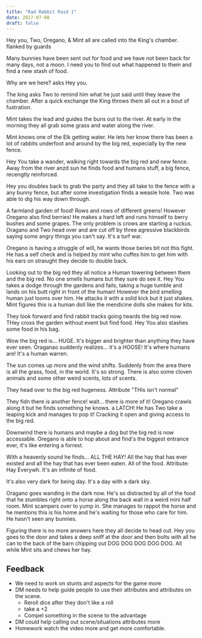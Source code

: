 ```yaml
---
title: "Rad Rabbit Raid 1"
date: 2017-07-08
draft: false
---
```


Hey you, Two, Oregano, & Mint all are called into the King's chamber. flanked by guards

Many bunnies have been sent out for food and we have not been back for many days, not a moon. I need you to find out what happened to them and find a new stash of food.

Why are we here? asks Hey you.

The king asks Two to remind him what he just said until they leave the chamber. After a quick exchange the King throws them all out in a bout of fustration.

Mint takes the lead and guides the buns out to the river. At early in the morning they all grab some grass and water along the river.

Mint knows one of the Elk getting water. He lets her know there has been a lot of rabbits underfoot and around by the big red, expecially by the new fence.

Hey You take a wander, walking right towards the big red and new fence. Away from the river anzd sun he finds food and humans stuff, a big fence, recengtly reinforced.

Hey you doubles back to grab the party and they all take to the fence with a any bunny fence, but after some investigation finds a weasle hole. Two was able to dig his way down through.

A farmland garden of food! Rows and rows of different greens! However Oregano also find berries! He makes a hard left and runs himself to berry bushes and some grapes. The only problem is crows are starting a ruckus. Oragano and Two head over and are cut off by three agressive blackbirds saying some angry things you can't say. It's a turf war.

Oregano is having a struggle of will, he wants those beries bit not this fight. He has a self check and is helped by mint who cuffes him to get him with his ears on straiught they decide to double back.

Looking out to the big red they all notice a Human towering between them and the big red. No one smells humans but they sure do see it. Hey You takes a dodge through the gardens and fails, taking a huge tumble and lands on his butt right in front of the human! However the bird smelling human just looms over him. He attacks it with a solid kick but it just shakes. Mint figures this is a human doll like the mendicine dolls she makes for kits.

They look forward and find rabbit tracks going twards the big red now. THey cross the garden without event but find food. Hey You also stashes some food in his bag.

Wow the big red is... HUGE. It's bigger and brighter than anything they have ever seen. Oraganao suddenly realizes... it's a HOOSE! It's where humans are! It's a human warren.

The sun comes up more and the wind shifts. Suddenly from the area there is all the grass, food, in the world. It's so strong. There is also some cloven animals and some other weird scents, lots of scents.

They head over to the big red hugeness. Attribute "THis isn't normal"

They fidn there is another fence! wait... there is more of it! Oregano crawls along it but he finds something he knows. a LATCH! He has Two take a leaping kick and manages to pop it! Cracking it open and giving access to the big red.

Downwind there is humans and maybe a dog but the big red is now accessable. Oregano is able to hop about and find's the biggest entrance ever, it's like entering a forrest.

With a heavenly sound he finds... ALL THE HAY! All the hay that has ever existed and all the hay that has ever been eaten. All of the food. Attribute: Hay Everywh. It's an infinite of food.

It's also very dark for being day. It's a day with a dark sky.

Oragano goes wanding in the dark now. He's so distracted by all of the food that he stumbles right onto a horse along the back wall in a weird mini half room. Mint scampers over to yump in. She manages to rappot the horse and he mentions this is his home and he's waiting for those who care for him. He hasn't seen any bunnies.

Figuring there is no more answers here they all decide to head out. Hey you goes to the door and takes a deep sniff at the door and then bolts with all he can to the back of the barn chipping out DOG DOG DOG DOG DOG. All while Mint sits and chews her hay.

## Feedback

* We need to work on stunts and aspects for the game more
* DM needs to help guide people to use their attributes and attributes on the scene.
  * Reroll dice after they don't like a roll
  * take a +2
  * Compel something in the scene to the advantage
* DM could help calling out scene/situations attributes more
* Homework watch the video more and get more comfortable.
